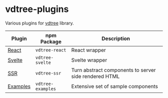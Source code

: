 # vdtree-plugins

Various plugins for [vdtree](https://github.com/lgirma/vdtree) library.

| Plugin | npm Package | Description |
| ----------- | ----------- | ----------- |
| [React](react) | `vdtree-react` | React wrapper |
| [Svelte](svelte) | `vdtree-svelte` | Svelte wrapper |
| [SSR](ssr) | `vdtree-ssr` | Turn abstract components to server side rendered HTML |
| [Examples](examples) | `vdtree-examples` | Extensive set of sample components |